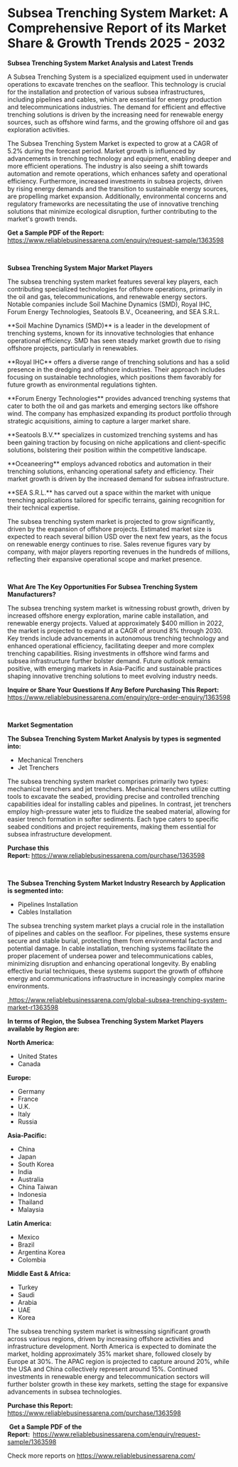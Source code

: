 <p><h1>Subsea Trenching System Market: A Comprehensive Report of its Market Share & Growth Trends 2025 - 2032</h1></p><p><strong>Subsea Trenching System Market Analysis and Latest Trends</strong></p>
<p><p>A Subsea Trenching System is a specialized equipment used in underwater operations to excavate trenches on the seafloor. This technology is crucial for the installation and protection of various subsea infrastructures, including pipelines and cables, which are essential for energy production and telecommunications industries. The demand for efficient and effective trenching solutions is driven by the increasing need for renewable energy sources, such as offshore wind farms, and the growing offshore oil and gas exploration activities.</p><p>The Subsea Trenching System Market is expected to grow at a CAGR of 5.2% during the forecast period. Market growth is influenced by advancements in trenching technology and equipment, enabling deeper and more efficient operations. The industry is also seeing a shift towards automation and remote operations, which enhances safety and operational efficiency. Furthermore, increased investments in subsea projects, driven by rising energy demands and the transition to sustainable energy sources, are propelling market expansion. Additionally, environmental concerns and regulatory frameworks are necessitating the use of innovative trenching solutions that minimize ecological disruption, further contributing to the market's growth trends.</p></p>
<p><strong>Get a Sample PDF of the Report:&nbsp;</strong> <a href="https://www.reliablebusinessarena.com/enquiry/request-sample/1363598?utm_campaign=2488&utm_medium=2&utm_source=Github&utm_content=ia&utm_term=12042025&utm_id=subsea-trenching-system">https://www.reliablebusinessarena.com/enquiry/request-sample/1363598</a></p>
<p>&nbsp;</p>
<p><strong>Subsea Trenching System Major Market Players</strong></p>
<p><p>The subsea trenching system market features several key players, each contributing specialized technologies for offshore operations, primarily in the oil and gas, telecommunications, and renewable energy sectors. Notable companies include Soil Machine Dynamics (SMD), Royal IHC, Forum Energy Technologies, Seatools B.V., Oceaneering, and SEA S.R.L.</p><p>**Soil Machine Dynamics (SMD)** is a leader in the development of trenching systems, known for its innovative technologies that enhance operational efficiency. SMD has seen steady market growth due to rising offshore projects, particularly in renewables. </p><p>**Royal IHC** offers a diverse range of trenching solutions and has a solid presence in the dredging and offshore industries. Their approach includes focusing on sustainable technologies, which positions them favorably for future growth as environmental regulations tighten.</p><p>**Forum Energy Technologies** provides advanced trenching systems that cater to both the oil and gas markets and emerging sectors like offshore wind. The company has emphasized expanding its product portfolio through strategic acquisitions, aiming to capture a larger market share.</p><p>**Seatools B.V.** specializes in customized trenching systems and has been gaining traction by focusing on niche applications and client-specific solutions, bolstering their position within the competitive landscape.</p><p>**Oceaneering** employs advanced robotics and automation in their trenching solutions, enhancing operational safety and efficiency. Their market growth is driven by the increased demand for subsea infrastructure.</p><p>**SEA S.R.L.** has carved out a space within the market with unique trenching applications tailored for specific terrains, gaining recognition for their technical expertise.</p><p>The subsea trenching system market is projected to grow significantly, driven by the expansion of offshore projects. Estimated market size is expected to reach several billion USD over the next few years, as the focus on renewable energy continues to rise. Sales revenue figures vary by company, with major players reporting revenues in the hundreds of millions, reflecting their expansive operational scope and market presence.</p></p>
<p>&nbsp;</p>
<p><strong>What Are The Key Opportunities For Subsea Trenching System Manufacturers?</strong></p>
<p><p>The subsea trenching system market is witnessing robust growth, driven by increased offshore energy exploration, marine cable installation, and renewable energy projects. Valued at approximately $400 million in 2022, the market is projected to expand at a CAGR of around 8% through 2030. Key trends include advancements in autonomous trenching technology and enhanced operational efficiency, facilitating deeper and more complex trenching capabilities. Rising investments in offshore wind farms and subsea infrastructure further bolster demand. Future outlook remains positive, with emerging markets in Asia-Pacific and sustainable practices shaping innovative trenching solutions to meet evolving industry needs.</p></p>
<p><strong>Inquire or Share Your Questions If Any Before Purchasing This Report:</strong> <a href="https://www.reliablebusinessarena.com/enquiry/pre-order-enquiry/1363598?utm_campaign=2488&utm_medium=2&utm_source=Github&utm_content=ia&utm_term=12042025&utm_id=subsea-trenching-system">https://www.reliablebusinessarena.com/enquiry/pre-order-enquiry/1363598</a></p>
<p>&nbsp;</p>
<p><strong>Market Segmentation</strong></p>
<p><strong>The Subsea Trenching System Market Analysis by types is segmented into:</strong></p>
<p><ul><li>Mechanical Trenchers</li><li>Jet Trenchers</li></ul></p>
<p><p>The subsea trenching system market comprises primarily two types: mechanical trenchers and jet trenchers. Mechanical trenchers utilize cutting tools to excavate the seabed, providing precise and controlled trenching capabilities ideal for installing cables and pipelines. In contrast, jet trenchers employ high-pressure water jets to fluidize the seabed material, allowing for easier trench formation in softer sediments. Each type caters to specific seabed conditions and project requirements, making them essential for subsea infrastructure development.</p></p>
<p><strong>Purchase this Report:&nbsp;</strong><a href="https://www.reliablebusinessarena.com/purchase/1363598?utm_campaign=2488&utm_medium=2&utm_source=Github&utm_content=ia&utm_term=12042025&utm_id=subsea-trenching-system">https://www.reliablebusinessarena.com/purchase/1363598</a></p>
<p>&nbsp;</p>
<p><strong>The Subsea Trenching System Market Industry Research by Application is segmented into:</strong></p>
<p><ul><li>Pipelines Installation</li><li>Cables Installation</li></ul></p>
<p><p>The subsea trenching system market plays a crucial role in the installation of pipelines and cables on the seafloor. For pipelines, these systems ensure secure and stable burial, protecting them from environmental factors and potential damage. In cable installation, trenching systems facilitate the proper placement of undersea power and telecommunications cables, minimizing disruption and enhancing operational longevity. By enabling effective burial techniques, these systems support the growth of offshore energy and communications infrastructure in increasingly complex marine environments.</p></p>
<p><a href="https://www.reliablebusinessarena.com/global-subsea-trenching-system-market-r1363598?utm_campaign=2488&utm_medium=2&utm_source=Github&utm_content=ia&utm_term=12042025&utm_id=subsea-trenching-system">&nbsp;https://www.reliablebusinessarena.com/global-subsea-trenching-system-market-r1363598</a></p>
<p><strong>In terms of Region, the Subsea Trenching System Market Players available by Region are:</strong></p>
<p>
    <p> <strong> North America: </strong>
        <ul>
            <li>United States</li>
            <li>Canada</li>
        </ul>
        </p> 
    <p> <strong> Europe: </strong>
        <ul>
            <li>Germany</li>
            <li>France</li>
            <li>U.K.</li>
            <li>Italy</li>
            <li>Russia</li>
        </ul>
        </p> 
    <p> <strong> Asia-Pacific: </strong>
        <ul>
            <li>China</li>
            <li>Japan</li>
            <li>South Korea</li>
            <li>India</li>
            <li>Australia</li>
            <li>China Taiwan</li>
            <li>Indonesia</li>
            <li>Thailand</li>
            <li>Malaysia</li>
        </ul>
        </p> 
    <p> <strong> Latin America: </strong>
        <ul>
            <li>Mexico</li>
            <li>Brazil</li>
            <li>Argentina Korea</li>
            <li>Colombia</li>
        </ul>
        </p> 
    <p> <strong> Middle East & Africa: </strong>
        <ul>
            <li>Turkey</li>
            <li>Saudi</li>
            <li>Arabia</li>
            <li>UAE</li>
            <li>Korea</li>
        </ul>
    </p>
    </p>
<p><p>The subsea trenching system market is witnessing significant growth across various regions, driven by increasing offshore activities and infrastructure development. North America is expected to dominate the market, holding approximately 35% market share, followed closely by Europe at 30%. The APAC region is projected to capture around 20%, while the USA and China collectively represent around 15%. Continued investments in renewable energy and telecommunication sectors will further bolster growth in these key markets, setting the stage for expansive advancements in subsea technologies.</p></p>
<p><strong>Purchase this Report: </strong><a href="https://www.reliablebusinessarena.com/purchase/1363598?utm_campaign=2488&utm_medium=2&utm_source=Github&utm_content=ia&utm_term=12042025&utm_id=subsea-trenching-system">https://www.reliablebusinessarena.com/purchase/1363598</a></p>
<p>&nbsp;<strong>Get a Sample PDF of the Report:&nbsp;&nbsp;</strong><a href="https://www.reliablebusinessarena.com/enquiry/request-sample/1363598?utm_campaign=2488&utm_medium=2&utm_source=Github&utm_content=ia&utm_term=12042025&utm_id=subsea-trenching-system">https://www.reliablebusinessarena.com/enquiry/request-sample/1363598</a></p>
<p><strong></strong></p>
<p>Check more reports on <a href="https://www.reliablebusinessarena.com/?utm_campaign=2488&utm_medium=2&utm_source=Github&utm_content=ia&utm_term=12042025&utm_id=subsea-trenching-system">https://www.reliablebusinessarena.com/</a></p>